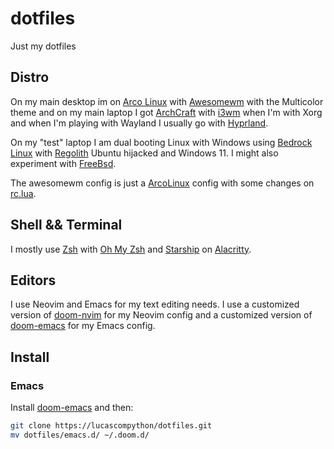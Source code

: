 # dotfiles

Just my dotfiles

## Distro

On my main desktop im on [Arco Linux](https://arcolinux.com) with [Awesomewm](https://awesomewm.org) with the Multicolor theme and on my main laptop I got [ArchCraft](https://archcraft.io) with [i3wm](https://i3wm.org) when I'm with Xorg and when I'm playing with Wayland I usually go with [Hyprland](https://hyprland.org).  

On my "test" laptop I am dual booting Linux with Windows using [Bedrock Linux](https://bedrocklinux.org) with [Regolith](https://regolith-desktop.com) Ubuntu hijacked and Windows 11. I might also experiment with [FreeBsd](https://www.freebsd.org).

The awesomewm config is just a [ArcoLinux](https://github.com/arcolinux/arcolinux-awesome) config with some changes on [rc.lua](awesome/rc.lua).

## Shell && Terminal

I mostly use [Zsh](https://www.zsh.org) with [Oh My Zsh](https://ohmyz.sh) and [Starship](https://starship.rs) on [Alacritty](https://github.com/alacritty/alacritty).

## Editors

I use Neovim and Emacs for my text editing needs. I use a customized version of [doom-nvim](https://github.com/doom-neovim/doom-nvim) for my Neovim config and a customized version of [doom-emacs](https://github.com/doomemacs/doomemacs) for my Emacs config.

## Install

### Emacs

Install [doom-emacs](https://github.com/doomemacs/doomemacs#install) and then:

```bash
git clone https://lucascompython/dotfiles.git
mv dotfiles/emacs.d/ ~/.doom.d/
```
